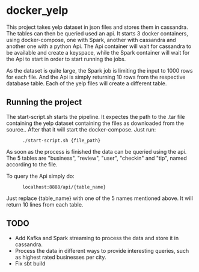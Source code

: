 # docker_yelp

This project takes yelp dataset in json files and stores them in cassandra. The tables can then be queried used an api.
It starts 3 docker containers, using docker-compose, one with Spark, another with cassandra and another one with a python Api.
The Api container will wait for cassandra to be available and create a keyspace, while the Spark container will wait for the Api to start in order to start running the jobs.

As the dataset is quite large, the Spark job is limiting the input to 1000 rows for each file. And the Api is simply returning 10 rows from the respective database table. Each of the yelp files will create a different table.

## Running the project

The start-script.sh starts the pipeline. It expectes the path to the .tar file containing the yelp dataset containing the files as downloaded from the source.. 
After that it will start the docker-compose. Just run:

          ./start-script.sh {file_path}

As soon as the process is finished the data can be queried using the api. The 5 tables are "business", "review", "user", "checkin" and "tip", named according to the file. 

To query the Api simply do:
          
          localhost:8888/api/{table_name}

Just replace {table_name} with one of the 5 names mentioned above. It will return 10 lines from each table.

## TODO

- Add Kafka and Spark streaming to process the data and store it in cassandra.
- Process the data in different ways to provide interesting queries, such as highest rated businesses per city.
- Fix sbt build
